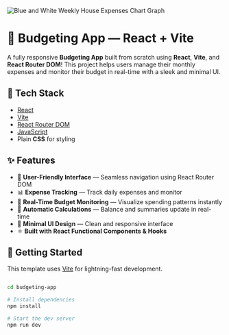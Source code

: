 

![Blue and White Weekly House Expenses Chart Graph](https://github.com/user-attachments/assets/bd8a6ae6-56f3-48f5-9665-afd906e324b3)

# 🚀 Budgeting App — React + Vite

A fully responsive **Budgeting App** built from scratch using **React**, **Vite**, and **React Router DOM**! This project helps users manage their monthly expenses and monitor their budget in real-time with a sleek and minimal UI.

## 🔧 Tech Stack

- [React](https://reactjs.org/)
- [Vite](https://vitejs.dev/)
- [React Router DOM](https://reactrouter.com/)
- [JavaScript](https://developer.mozilla.org/en-US/docs/Web/JavaScript)
-  Plain **CSS** for styling

## ✨ Features

- 🔐 **User-Friendly Interface** — Seamless navigation using React Router DOM  
- 📊 **Expense Tracking** — Track daily expenses and monitor  
- 💸 **Real-Time Budget Monitoring** — Visualize spending patterns instantly  
- 🧮 **Automatic Calculations** — Balance and summaries update in real-time  
- 🎯 **Minimal UI Design** — Clean and responsive interface  
- ⚛️ **Built with React Functional Components & Hooks**

## 🚀 Getting Started

This template uses [Vite](https://vitejs.dev/) for lightning-fast development.

```bash

cd budgeting-app

# Install dependencies
npm install

# Start the dev server
npm run dev
